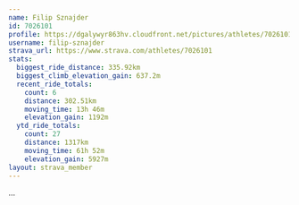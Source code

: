 ```yaml
---
name: Filip Sznajder
id: 7026101
profile: https://dgalywyr863hv.cloudfront.net/pictures/athletes/7026101/2123836/17/large.jpg
username: filip-sznajder
strava_url: https://www.strava.com/athletes/7026101
stats:
  biggest_ride_distance: 335.92km
  biggest_climb_elevation_gain: 637.2m
  recent_ride_totals:
    count: 6
    distance: 302.51km
    moving_time: 13h 46m
    elevation_gain: 1192m
  ytd_ride_totals:
    count: 27
    distance: 1317km
    moving_time: 61h 52m
    elevation_gain: 5927m
layout: strava_member
--- 
```

...
